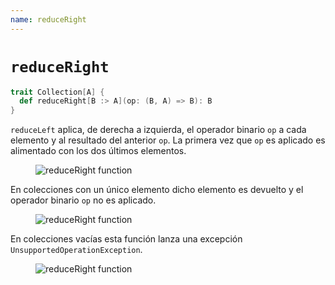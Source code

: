 ```yaml
---
name: reduceRight
---
```


# `reduceRight`

~~~ scala
trait Collection[A] {
  def reduceRight[B :> A](op: (B, A) => B): B
}
~~~

`reduceLeft` aplica, de derecha a izquierda, el operador binario `op` a cada elemento y al resultado del anterior `op`.
La primera vez que `op` es aplicado es alimentado con los dos últimos elementos.

<figure class="diagram">
  <img src="../images/reduceRight.svg" alt="reduceRight function">
  <!-- <figcaption class="diagram-desc"></figcaption> -->
</figure>

En colecciones con un único elemento dicho elemento es devuelto y el operador binario `op` no es aplicado.

<figure class="diagram">
  <img src="../images/reduceRight.2.svg" alt="reduceRight function">
  <!-- <figcaption class="diagram-desc"></figcaption> -->
</figure>

En colecciones vacías esta función lanza una excepción `UnsupportedOperationException`.

<figure class="diagram">
  <img src="../images/reduceRight.3.svg" alt="reduceRight function">
  <!-- <figcaption class="diagram-desc"></figcaption> -->
</figure>
